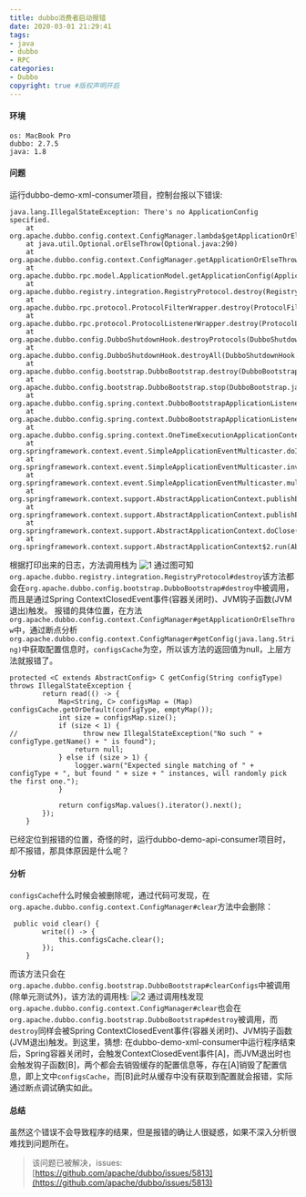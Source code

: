 ```yaml
---
title: dubbo消费者启动报错
date: 2020-03-01 21:29:41
tags:
- java
- dubbo
- RPC
categories:
- Dubbo   
copyright: true #版权声明开启       
---
```

#### 环境
```
os: MacBook Pro
dubbo: 2.7.5
java: 1.8
```
#### 问题
运行dubbo-demo-xml-consumer项目，控制台报以下错误:
```
java.lang.IllegalStateException: There's no ApplicationConfig specified.
    at org.apache.dubbo.config.context.ConfigManager.lambda$getApplicationOrElseThrow$0(ConfigManager.java:88)
    at java.util.Optional.orElseThrow(Optional.java:290)
    at org.apache.dubbo.config.context.ConfigManager.getApplicationOrElseThrow(ConfigManager.java:88)
    at org.apache.dubbo.rpc.model.ApplicationModel.getApplicationConfig(ApplicationModel.java:100)
    at org.apache.dubbo.registry.integration.RegistryProtocol.destroy(RegistryProtocol.java:500)
    at org.apache.dubbo.rpc.protocol.ProtocolFilterWrapper.destroy(ProtocolFilterWrapper.java:166)
    at org.apache.dubbo.rpc.protocol.ProtocolListenerWrapper.destroy(ProtocolListenerWrapper.java:80)
    at org.apache.dubbo.config.DubboShutdownHook.destroyProtocols(DubboShutdownHook.java:140)
    at org.apache.dubbo.config.DubboShutdownHook.destroyAll(DubboShutdownHook.java:124)
    at org.apache.dubbo.config.bootstrap.DubboBootstrap.destroy(DubboBootstrap.java:1037)
    at org.apache.dubbo.config.bootstrap.DubboBootstrap.stop(DubboBootstrap.java:817)
    at org.apache.dubbo.config.spring.context.DubboBootstrapApplicationListener.onContextClosedEvent(DubboBootstrapApplicationListener.java:65)
    at org.apache.dubbo.config.spring.context.DubboBootstrapApplicationListener.onApplicationContextEvent(DubboBootstrapApplicationListener.java:55)
    at org.apache.dubbo.config.spring.context.OneTimeExecutionApplicationContextEventListener.onApplicationEvent(OneTimeExecutionApplicationContextEventListener.java:40)
    at org.springframework.context.event.SimpleApplicationEventMulticaster.doInvokeListener(SimpleApplicationEventMulticaster.java:172)
    at org.springframework.context.event.SimpleApplicationEventMulticaster.invokeListener(SimpleApplicationEventMulticaster.java:165)
    at org.springframework.context.event.SimpleApplicationEventMulticaster.multicastEvent(SimpleApplicationEventMulticaster.java:139)
    at org.springframework.context.support.AbstractApplicationContext.publishEvent(AbstractApplicationContext.java:393)
    at org.springframework.context.support.AbstractApplicationContext.publishEvent(AbstractApplicationContext.java:347)
    at org.springframework.context.support.AbstractApplicationContext.doClose(AbstractApplicationContext.java:991)
    at org.springframework.context.support.AbstractApplicationContext$2.run(AbstractApplicationContext.java:929)
```
根据打印出来的日志，方法调用栈为
![1](1.png)
通过图可知``org.apache.dubbo.registry.integration.RegistryProtocol#destroy``该方法都会在``org.apache.dubbo.config.bootstrap.DubboBootstrap#destroy``中被调用，而且是通过Spring ContextClosedEvent事件(容器关闭时)、JVM钩子函数(JVM退出)触发。
报错的具体位置，在方法``org.apache.dubbo.config.context.ConfigManager#getApplicationOrElseThrow``中，通过断点分析``org.apache.dubbo.config.context.ConfigManager#getConfig(java.lang.String)``中获取配置信息时，``configsCache``为空，所以该方法的返回值为null，上层方法就报错了。
```
protected <C extends AbstractConfig> C getConfig(String configType) throws IllegalStateException {
        return read(() -> {
            Map<String, C> configsMap = (Map) configsCache.getOrDefault(configType, emptyMap());
            int size = configsMap.size();
            if (size < 1) {
//                throw new IllegalStateException("No such " + configType.getName() + " is found");
                return null;
            } else if (size > 1) {
                logger.warn("Expected single matching of " + configType + ", but found " + size + " instances, will randomly pick the first one.");
            }

            return configsMap.values().iterator().next();
        });
    }
```
已经定位到报错的位置，奇怪的时，运行dubbo-demo-api-consumer项目时，却不报错，那具体原因是什么呢？
#### 分析
``configsCache``什么时候会被删除呢，通过代码可发现，在``org.apache.dubbo.config.context.ConfigManager#clear``方法中会删除：
```
 public void clear() {
        write(() -> {
            this.configsCache.clear();
        });
    }
```
而该方法只会在``org.apache.dubbo.config.bootstrap.DubboBootstrap#clearConfigs``中被调用(除单元测试外)，该方法的调用栈:
![2](2.png)
通过调用栈发现``org.apache.dubbo.config.context.ConfigManager#clear``也会在``org.apache.dubbo.config.bootstrap.DubboBootstrap#destroy``被调用，而``destroy``同样会被Spring ContextClosedEvent事件(容器关闭时)、JVM钩子函数(JVM退出)触发。到这里，猜想:
在dubbo-demo-xml-consumer中运行程序结束后，Spring容器关闭时，会触发ContextClosedEvent事件[A]，而JVM退出时也会触发钩子函数[B]，两个都会去销毁缓存的配置信息等，存在[A]销毁了配置信息，即上文中``configsCache``，而[B]此时从缓存中没有获取到配置就会报错，实际通过断点调试确实如此。

#### 总结
虽然这个错误不会导致程序的结果，但是报错的确让人很疑惑，如果不深入分析很难找到问题所在。


> 该问题已被解决，issues:[https://github.com/apache/dubbo/issues/5813](https://github.com/apache/dubbo/issues/5813)
